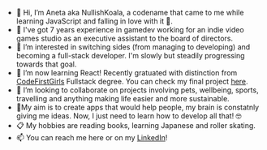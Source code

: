 - 👋 Hi, I’m Aneta aka NullishKoala, a codename that came to me while learning JavaScript and falling in love with it 🐨.
- 🦄 I've got 7 years experience in gamedev working for an indie video games studio as an executive assistant to the board of directors.
- 👀 I’m interested in switching sides (from managing to developing) and becoming a full-stack developer. I'm slowly but steadily progressing towards that goal.
- 🌱 I’m now learning React! Recently gratuated with distinction from [CodeFirstGirls](https://codefirstgirls.com/courses/cfgdegree/) Fullstack degree. You can check my final project [here](https://github.com/carolinenorris1/cfg_project). 
- 💞️ I’m looking to collaborate on projects involving pets, wellbeing, sports, travelling and anything making life easier and more sustainable.
- 🚀My aim is to create apps that would help people, my brain is constatnly giving me ideas. Now, I just need to learn how to develop all that! 🤓
- 📋 My hobbies are reading books, learning Japanese and roller skating.
- 📫 You can reach me here or on my [LinkedIn](https://www.linkedin.com/in/aneta-m-kaczmarek/)!

<!---
NullishKoala/NullishKoala is a ✨ special ✨ repository because its `README.md` (this file) appears on your GitHub profile.
You can click the Preview link to take a look at your changes.
--->
